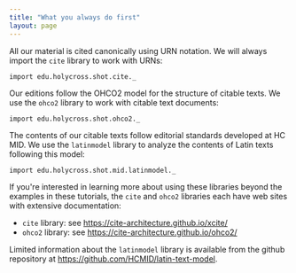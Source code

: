 ```yaml
---
title: "What you always do first"
layout: page
---
```


All our material is cited canonically using URN notation. We will always import the `cite` library to work with URNs:

```scala:silent
import edu.holycross.shot.cite._
```

Our editions follow the OHCO2 model for the structure of citable texts. We use the `ohco2` library to work with citable text documents:

```scala:silent
import edu.holycross.shot.ohco2._
```

The contents of our citable texts follow editorial standards developed at HC MID. We use the `latinmodel` library to analyze the contents of Latin texts following this model:

```scala:silent
import edu.holycross.shot.mid.latinmodel._
```


If you're interested in learning more about using these libraries beyond the examples in these tutorials, the `cite` and `ohco2` libraries each have web sites with extensive documentation:


-   `cite` library:  see <https://cite-architecture.github.io/xcite/>
-   `ohco2` library:  see <https://cite-architecture.github.io/ohco2/>

Limited information about the `latinmodel` library is available from the github repository at <https://github.com/HCMID/latin-text-model>.

